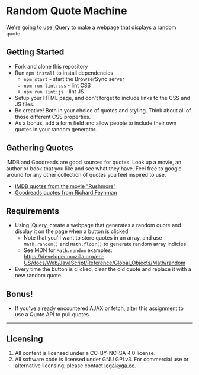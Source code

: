 # Random Quote Machine

We're going to use jQuery to make a webpage that displays a random quote.

## Getting Started

* Fork and clone this repository
* Run `npm install` to install dependencies
  * `npm start` - start the BrowserSync server
  * `npm run lint:css` - lint CSS
  * `npm run lint:js` - lint JS
* Setup your HTML page, and don't forget to include links to the CSS and JS files.
* Be creative! Both in your choice of quotes and styling. Think about all of those different CSS properties.
* As a bonus, add a form field and allow people to include their own quotes in your random generator.

## Gathering Quotes
IMDB and Goodreads are good sources for quotes. Look up a movie, an author or book that you like and see what they have.
Feel free to google around for any other collection of quotes you feel inspired to use.

- [IMDB quotes from the movie "Rushmore"](http://www.imdb.com/title/tt0128445/quotes?item=qt0429722)
- [Goodreads quotes from Richard Feynman](https://www.goodreads.com/author/quotes/1429989.Richard_Feynman)

## Requirements

* Using jQuery, create a webpage that generates a random quote and display it on the page when a button is clicked
  * Note that you'll want to store quotes in an array, and use `Math.random()` and `Math.floor()` to generate random array indicies.
  * See MDN for `Math.random` examples: https://developer.mozilla.org/en-US/docs/Web/JavaScript/Reference/Global_Objects/Math/random
* Every time the button is clicked, clear the old quote and replace it with a new random quote.

## Bonus!

* If you've already encountered AJAX or fetch, alter this assignment to use a Quote API to pull quotes 

---

## Licensing
1. All content is licensed under a CC-BY-NC-SA 4.0 license.
2. All software code is licensed under GNU GPLv3. For commercial use or alternative licensing, please contact legal@ga.co.
